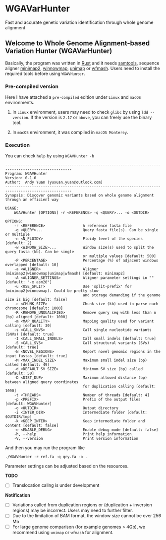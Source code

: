 # WGAVarHunter
Fast and accurate genetic variation identification through whole genome alignment

## Welcome to Whole Genome Alignment-based Variation Hunter (WGAVarHunter)

Basically, the program was written in [Rust](https://www.rust-lang.org/) and it needs [samtools](http://www.htslib.org/download/), sequence aligner [minimap2](https://github.com/lh3/minimap2), [winnowmap](https://github.com/marbl/Winnowmap), [unimap](https://github.com/lh3/unimap) or [wfmash](https://github.com/waveygang/wfmash). Users need to install the required tools before using ``WGAVHunter``.

### Pre-compiled version

Here I have attached a ``pre-compiled`` edition under ``Linux`` and ``macOS`` environments. 

1. In ``Linux`` environment, users may need to check ``glibc`` by using ``ldd --version``. If the version is ``2.17`` or ``above``, you can freely use the binary tool.

2. In ``macOS`` environment, it was compiled in ``macOS Monterey``.

### Execution

You can check ``help`` by using ``WGAVHunter -h``

```
----------------------------------------------------------------------------------------------------
Program: WGAVHunter
Version: 0.1.0
Author:  Andy Yuan (yuxuan.yuan@outlook.com)
----------------------------------------------------------------------------------------------------
Synopsis: Discover genomic variants based on whole genome alignment through an efficient way

USAGE:
    WGAVHunter [OPTIONS] -r <REFERENCE> -q <QUERY>... -o <OUTDIR>

OPTIONS:
    -r <REFERENCE>                 A reference fasta file
    -q <QUERY>...                  Query fasta file(s). Can be single or multiple
    -n <N_PLOIDY>                  Ploidy level of the species [default: 2]
    -w <WINDOW_SIZE>...            Window size(s) used to split the query fasta (kb). Can be single
                                   or multiple values [default: 500]
    -P <PERCENTAGE>                Percentage (%) of adjacent windows overlapped [default: 10]
    -a <ALIGNER>                   Aligner (minimap2|winnowmap|unimap|wfmash) [default: minimap2]
    -A <ALIGNER_SETTINGS>          Aligner parameter settings in "" [default: "-x asm20"]
    -u <USE_SPLIT>                 Use 'split-prefix' for (minimap2|winnowmap). Could be pretty slow
                                   and storage demanding if the genome size is big [default: false]
    -c <CHUNK_SIZE>                Chunk size (kb) used to parse each chromosome [default: 1000]
    -R <REMOVE_UNQUALIFIED>        Remove query seq with less than n (bp) aligned [default: 1000]
    -m <MAP_QUALITY>               Mapping quality used for variant calling [default: 30]
    -s <CALL_SNVS>                 Call single nucleotide variants (SNVs) [default: true]
    -I <CALL_SMALL_INDELS>         Call small indels [default: true]
    -S <CALL_SVS>                  Call structural variants (SVs) [default: true]
    -N <NOVEL_REGIONS>             Report novel genomic regions in the input fastas [default: true]
    -M <MAX_INDEL_SIZE>            Maximum small indel size (bp) called [default: 49]
    -d <DEFAULT_SV_SIZE>           Minimum SV size (bp) called [default: 50]
    -D <DIST_DUP>                  Maximum allowed distance (bp) between aligned query coordinates
                                   for duplication calling [default: 1000]
    -t <THREADS>                   Number of threads [default: 4]
    -p <PREFIX>                    Prefix of the output files [default: WGAVHunter]
    -o <OUTDIR>                    Output directory
    -i <INTER_DIR>                 Intermediate folder [default: $OUTDIR/tmp]
    -k <KEEP_INTER>                Keep intermediate folder and content [default: false]
    -e <ENABLE_DEBUG>              Enable debug mode [default: false]
    -h, --help                     Print help information
    -V, --version                  Print version information
```

And then you may run the program like

```
./WGAVHunter -r ref.fa -q qry.fa -o .
```

Parameter settings can be adjusted based on the resources.


**TODO**

- [ ] Translocation callng is under development


**Notification**

- [ ] Variations called from duplication regions or (duplication + inversion regions) may be incorrect. Users may need to further filter. 
- [ ] Due to the limitation of BAM format, the window size cannot be over 256 Mb
- [ ] For large genome comparison (for example genomes > 4Gb), we recommend using ``unimap`` or ``wfmash`` for alignment. 
